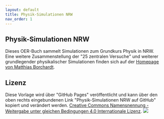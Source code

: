 ```yaml
---
layout: default
title: Physik-Simulationen NRW
nav_order: 1
---
```


## Physik-Simulationen NRW
Dieses OER-Buch sammelt Simulationen zum Grundkurs Physik in NRW. Eine weitere Zusammenstellung der "25 zentralen Versuche" und weiterer  grundlegender physikalischer Simulationen finden sich auf der [Homepage von Matthias Borchardt](http://www.mabo-physik.de/grundkurs_q1_q2.html).


## Lizenz
Diese Vorlage wird über "GitHub Pages" veröffentlicht und kann über den oben rechts eingebundenen Link "Physik-Simulationen NRW auf GitHub" kopiert und verändert werden.
[Creative Commons Namensnennung - Weitergabe unter gleichen Bedingungen 4.0 Internationale Lizenz](http://creativecommons.org/licenses/by-sa/4.0/).
![](https://budumlu.github.io/OER-Buch-Vorlage/assets/88x31.png)
